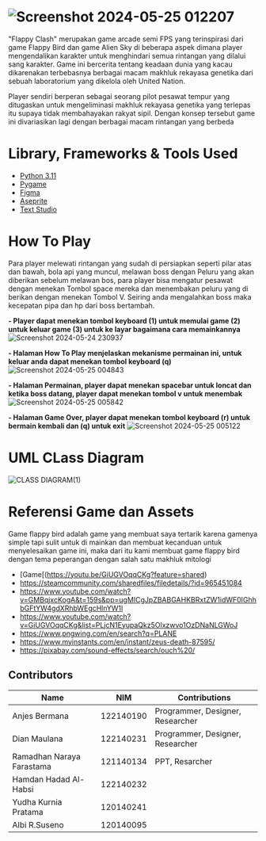 # ![Screenshot 2024-05-25 012207](https://github.com/120140095-AlbiR/Tubes-PBO-Blitz-Technology/assets/161603201/bf4dac40-dc3d-43a6-b2e9-69862756f04b)

"Flappy Clash" merupakan game arcade semi FPS yang terinspirasi dari game Flappy Bird dan game Alien Sky di beberapa aspek dimana player mengendalikan karakter untuk menghindari semua rintangan yang dilalui sang karakter. Game ini bercerita tentang keadaan dunia yang kacau dikarenakan terbebasnya berbagai macam makhluk rekayasa genetika dari sebuah laboratorium yang dikelola oleh United Nation. 

Player sendiri berperan sebagai seorang pilot pesawat tempur yang ditugaskan untuk mengeliminasi makhluk rekayasa genetika yang terlepas itu supaya tidak membahayakan rakyat sipil. Dengan konsep tersebut game ini divariasikan lagi dengan berbagai macam rintangan yang berbeda

# Library, Frameworks & Tools Used
- [Python 3.11](https://www.python.org/)
- [Pygame](https://www.pygame.org/)
- [Figma](https://www.figma.com/)
- [Aseprite](https://www.google.com/url?sa=t&source=web&rct=j&opi=89978449&url=https://www.aseprite.org/&ved=2ahUKEwjuh52z9aaGAxWk8DgGHevjAuwQFnoECBQQAQ&usg=AOvVaw3HwaRU_01wNH3Yj9ihY2lm)
- [Text Studio](https://www.textstudio.com/logo/green-pixelated-3d-text-348#google_vignette)

# How To Play
Para player melewati rintangan yang sudah di persiapkan seperti pilar atas dan bawah, bola api  yang muncul, melawan boss dengan Peluru yang akan diberikan sebelum melawan bos, para player bisa mengatur pesawat dengan menekan Tombol space mereka dan menembakan peluru yang di berikan dengan menekan Tombol V. Seiring anda mengalahkan boss maka kecepatan pipa dan hp dari boss bertambah.

**- Player dapat menekan tombol keyboard (1) untuk memulai game (2) untuk keluar game (3) untuk ke layar bagaimana cara memainkannya**
    ![Screenshot 2024-05-24 230937](https://github.com/120140095-AlbiR/Tubes-PBO-Blitz-Technology/assets/161603201/ac5725d1-cb55-4e4a-bdb8-138b6d765a0d)
    
    
**- Halaman How To Play menjelaskan mekanisme permainan ini, untuk keluar anda dapat menekan tombol keyboard (q)**
    ![Screenshot 2024-05-25 004843](https://github.com/120140095-AlbiR/Tubes-PBO-Blitz-Technology/assets/161603201/65c008b4-21b4-41e4-bb32-a6fbe3471359)
    

**- Halaman Permainan, player dapat menekan spacebar untuk loncat dan ketika boss datang, player dapat menekan tombol v untuk menembak**
    ![Screenshot 2024-05-25 005842](https://github.com/120140095-AlbiR/Tubes-PBO-Blitz-Technology/assets/161603201/23e7dded-b5cf-4021-884b-a6c7f593b8b6)
    

**- Halaman Game Over, player dapat menekan tombol keyboard (r) untuk bermain kembali dan (q) untuk exit**
    ![Screenshot 2024-05-25 005122](https://github.com/120140095-AlbiR/Tubes-PBO-Blitz-Technology/assets/161603201/1b8b4365-ff7b-4da7-9b07-7239e8fe1a99)

# UML CLass Diagram
![CLASS DIAGRAM(1)](https://github.com/120140095-AlbiR/Tubes-PBO-Blitz-Technology/assets/161603201/0613a26f-986d-4f3f-8d33-b63c147e1411)

# Referensi Game dan Assets
Game flappy bird adalah game yang membuat saya tertarik karena gamenya simple tapi sulit untuk di mainkan dan membuat kecanduan untuk menyelesaikan game ini, maka dari itu kami membuat game flappy bird dengan tema peperangan dengan salah satu makhluk mitologi 

- [Game[(https://youtu.be/GiUGVOqqCKg?feature=shared)
- https://steamcommunity.com/sharedfiles/filedetails/?id=965451084
- https://www.youtube.com/watch?v=GMBqjxcKogA&t=159s&pp=ugMICgJpZBABGAHKBRxtZW1idWF0IGhhbGFtYW4gdXRhbWEgcHlnYW1l
- https://www.youtube.com/watch?v=GiUGVOqqCKg&list=PLjcN1EyupaQkz5Olxzwvo1OzDNaNLGWoJ
- https://www.pngwing.com/en/search?q=PLANE
- https://www.myinstants.com/en/instant/zeus-death-87595/
- https://pixabay.com/sound-effects/search/ouch%20/

## Contributors

| Name                     | NIM         | Contributions                    |
|--------------------------|-------------|----------------------------------|
| Anjes Bermana            | 122140190   | Programmer, Designer, Researcher |
| Dian Maulana             | 122140231   | Programmer, Designer, Researcher |
| Ramadhan Naraya Farastama| 121140134   | PPT, Resarcher                   |
| Hamdan Hadad Al-Habsi    | 122140232   |                                  |
| Yudha Kurnia Pratama     | 120140241   |                                  |
| Albi R.Suseno            | 120140095   |                                  |
